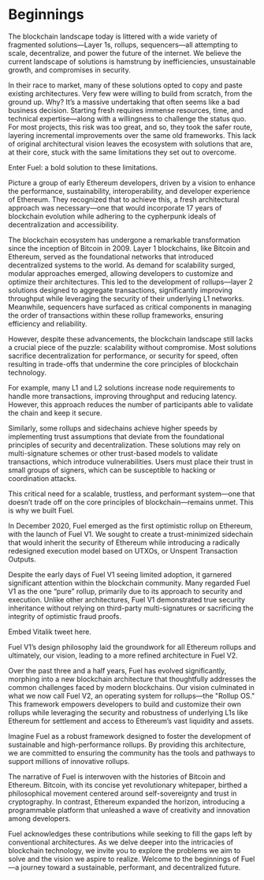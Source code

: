 # Beginnings

The blockchain landscape today is littered with a wide variety of fragmented solutions—Layer 1s, rollups, sequencers—all attempting to scale, decentralize, and power the future of the internet. We believe the current landscape of solutions is hamstrung by inefficiencies, unsustainable growth, and compromises in security.

In their race to market, many of these solutions opted to copy and paste existing architectures. Very few were willing to build from scratch, from the ground up. Why? It’s a massive undertaking that often seems like a bad business decision. Starting fresh requires immense resources, time, and technical expertise—along with a willingness to challenge the status quo. For most projects, this risk was too great, and so, they took the safer route, layering incremental improvements over the same old frameworks. This lack of original architectural vision leaves the ecosystem with solutions that are, at their core, stuck with the same limitations they set out to overcome.

Enter Fuel: a bold solution to these limitations.

Picture a group of early Ethereum developers, driven by a vision to enhance the performance, sustainability, interoperability, and developer experience of Ethereum. They recognized that to achieve this, a fresh architectural approach was necessary—one that would incorporate 17 years of blockchain evolution while adhering to the cypherpunk ideals of decentralization and accessibility.

The blockchain ecosystem has undergone a remarkable transformation since the inception of Bitcoin in 2009. Layer 1 blockchains, like Bitcoin and Ethereum, served as the foundational networks that introduced decentralized systems to the world. As demand for scalability surged, modular approaches emerged, allowing developers to customize and optimize their architectures. This led to the development of rollups—layer 2 solutions designed to aggregate transactions, significantly improving throughput while leveraging the security of their underlying L1 networks. Meanwhile, sequencers have surfaced as critical components in managing the order of transactions within these rollup frameworks, ensuring efficiency and reliability.

However, despite these advancements, the blockchain landscape still lacks a crucial piece of the puzzle: scalability without compromise. Most solutions sacrifice decentralization for performance, or security for speed, often resulting in trade-offs that undermine the core principles of blockchain technology.

For example, many L1 and L2 solutions increase node requirements to handle more transactions, improving throughput and reducing latency. However, this approach reduces the number of participants able to validate the chain and keep it secure.

Similarly, some rollups and sidechains achieve higher speeds by implementing trust assumptions that deviate from the foundational principles of security and decentralization. These solutions may rely on multi-signature schemes or other trust-based models to validate transactions, which introduce vulnerabilities. Users must place their trust in small groups of signers, which can be susceptible to hacking or coordination attacks.  

This critical need for a scalable, trustless, and performant system—one that doesn’t trade off on the core principles of blockchain—remains unmet.
This is why we built Fuel.

In December 2020, Fuel emerged as the first optimistic rollup on Ethereum, with the launch of Fuel V1. We sought to create a trust-minimized sidechain that would inherit the security of Ethereum while introducing a radically redesigned execution model based on UTXOs, or Unspent Transaction Outputs.

Despite the early days of Fuel V1 seeing limited adoption, it garnered significant attention within the blockchain community. Many regarded Fuel V1 as the one “pure” rollup, primarily due to its approach to security and execution. Unlike other architectures, Fuel V1 demonstrated true security inheritance without relying on third-party multi-signatures or sacrificing the integrity of optimistic fraud proofs.

Embed Vitalik tweet here.

Fuel V1’s design philosophy laid the groundwork for all Ethereum rollups and ultimately, our vision, leading to a more refined architecture in Fuel V2.

Over the past three and a half years, Fuel has evolved significantly, morphing into a new blockchain architecture that thoughtfully addresses the common challenges faced by modern blockchains. Our vision culminated in what we now call Fuel V2, an operating system for rollups—the "Rollup OS." This framework empowers developers to build and customize their own rollups while leveraging the security and robustness of underlying L1s like Ethereum for settlement and access to Ethereum’s vast liquidity and assets.

Imagine Fuel as a robust framework designed to foster the development of sustainable and high-performance rollups. By providing this architecture, we are committed to ensuring the community has the tools and pathways to support millions of innovative rollups.

The narrative of Fuel is interwoven with the histories of Bitcoin and Ethereum. Bitcoin, with its concise yet revolutionary whitepaper, birthed a philosophical movement centered around self-sovereignty and trust in cryptography. In contrast, Ethereum expanded the horizon, introducing a programmable platform that unleashed a wave of creativity and innovation among developers.

Fuel acknowledges these contributions while seeking to fill the gaps left by conventional architectures. As we delve deeper into the intricacies of blockchain technology, we invite you to explore the problems we aim to solve and the vision we aspire to realize. Welcome to the beginnings of Fuel—a journey toward a sustainable, performant, and decentralized future.
